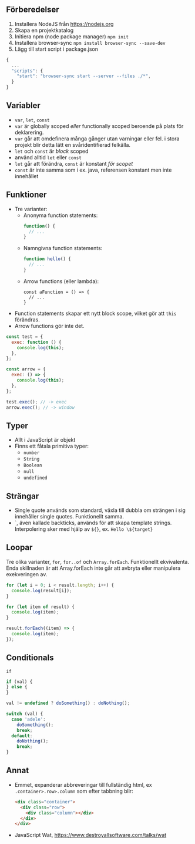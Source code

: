 ## Förberedelser

1. Installera NodeJS från https://nodejs.org
2. Skapa en projektkatalog
3. Initiera npm (node package manager)
   `npm init`
4. Installera browser-sync
   `npm install browser-sync --save-dev`
5. Lägg till start script i package.json

```js
{
  ...
  "scripts": {
    "start": "browser-sync start --server --files ./*",
  }
}
```

## Variabler

- `var`, `let`, `const`
- `var` är globally scoped _eller_ functionally scoped
  beroende på plats för deklarering.
- `var` går att omdefinera många gånger utan
  varningar eller fel. i stora projekt blir detta
  lätt en svåridentifierad felkälla.
- `let` och `const` är _block_ scoped
- använd alltid `let` eller `const`
- `let` går att förändra,
  `const` är konstant _för scopet_
- `const` är inte samma som i ex. java,
  referensen konstant men inte innehållet

## Funktioner

- Tre varianter:
  - Anonyma function statements:
    ```js
    function() {
      // ...
    }
    ```
  - Namngivna function statements:
    ```js
    function hello() {
      // ...
    }
    ```
  - Arrow functions (eller lambda):
    ```
    const aFunction = () => {
      // ...
    }
    ```
- Function statements skapar ett nytt block scope,
  vilket gör att `this` förändras.
- Arrow functions gör inte det.

```js
const test = {
  exec: function () {
    console.log(this);
  },
};

const arrow = {
  exec: () => {
    console.log(this);
  },
};

test.exec(); // -> exec
arrow.exec(); // -> window
```

## Typer

- Allt i JavaScript är objekt
- Finns ett fåtala primitiva typer:
  - `number`
  - `String`
  - `Boolean`
  - `null`
  - `undefined`

## Strängar

- Single quote används som standard, växla till dubbla om strängen i sig  
  innehåller single quotes. Funktionellt samma.
- \`, även kallade backticks, används för att skapa template strings.
  Interpolering sker med hjälp av `${}`, ex. `Hello \${target}`

## Loopar

Tre olika varianter, `for`, `for..of` och `Array.forEach`. Funktionellt ekvivalenta. Enda skillnaden är att Array.forEach inte går att avbryta eller manipulera exekveringen av.

```js
for (let i = 0; i < result.length; i++) {
  console.log(result[i]);
}

for (let item of result) {
  console.log(item);
}

result.forEach((item) => {
  console.log(item);
});
```

## Conditionals

`if`

```js
if (val) {
} else {
}
```

```js
val != undefined ? doSomething() : doNothing();
```

```js
switch (val) {
  case 'adele':
    doSomething();
    break;
  default:
    doNothing();
    break;
}
```

## Annat

- Emmet, expanderar abbreveringar till fullständig html, ex
  `.container>.row>.column` som efter tabbning blir:
  ```html
  <div class="container">
    <div class="row">
      <div class="column"></div>
    </div>
  </div>
  ```
- JavaScript Wat, https://www.destroyallsoftware.com/talks/wat
